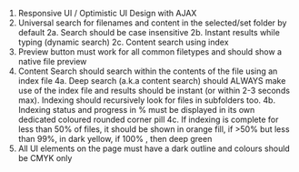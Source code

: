 1. Responsive UI / Optimistic UI Design with AJAX
2. Universal search for filenames and content in the selected/set folder by default
    2a. Search should be case insensitive
    2b. Instant results while typing (dynamic search)
    2c. Content search using index
3. Preview button must work for all common filetypes and should show a native file preview
4. Content Search should search within the contents of the file using an index file 
    4a. Deep search (a.k.a content search) should ALWAYS make use of the index file and results should be instant (or within 2-3 seconds max). Indexing should recursively look for files in subfolders too.
    4b. Indexing status and progress in % must be displayed in its own dedicated coloured rounded corner pill 
    4c. If indexing is complete for less than 50% of files, it should be shown in orange fill, if >50% but less than 99%, in dark yellow, if 100% , then deep green
5. All UI elements on the page must have a dark outline and colours should be CMYK only